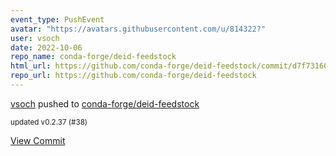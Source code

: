 ```yaml
---
event_type: PushEvent
avatar: "https://avatars.githubusercontent.com/u/814322?"
user: vsoch
date: 2022-10-06
repo_name: conda-forge/deid-feedstock
html_url: https://github.com/conda-forge/deid-feedstock/commit/d7f73160e771c863a7676fcc1794f3581749ece8
repo_url: https://github.com/conda-forge/deid-feedstock
---
```


<a href='https://github.com/vsoch' target='_blank'>vsoch</a> pushed to <a href='https://github.com/conda-forge/deid-feedstock' target='_blank'>conda-forge/deid-feedstock</a>

<small>updated v0.2.37 (#38)</small>

<a href='https://github.com/conda-forge/deid-feedstock/commit/d7f73160e771c863a7676fcc1794f3581749ece8' target='_blank'>View Commit</a>